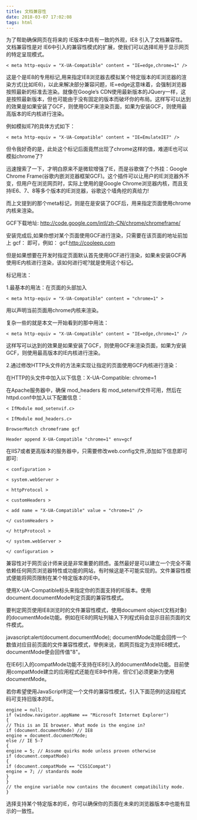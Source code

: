 ```yaml
---
title: 文档兼容性
date: 2018-03-07 17:02:08
tags: html
---
```

为了帮助确保网页在将来的 IE版本中具有一致的外观，IE8 引入了文档兼容性。 文档兼容性是对 IE6中引入的兼容性模式的扩展，使我们可以选择IE用于显示网页的特定呈现模式。

    < meta http-equiv = "X-UA-Compatible" content = "IE=edge,chrome=1" />

这是个是IE8的专用标记,用来指定IE8浏览器去模拟某个特定版本的IE浏览器的渲染方式(比如IE6)，以此来解决部分兼容问题，IE=edge这意味着，会强制浏览器按照最新的标准去渲染。就像在Google’s CDN使用最新版本的JQuery一样，这是按照最新版本，但也可能由于没有固定的版本而破坏你的布局。这样写可以达到的效果是如果安装了GCF，则使用GCF来渲染页面，如果为安装GCF，则使用最高版本的IE内核进行渲染。

例如模拟IE7的具体方式如下：

    < meta http-equiv = "X-UA-Compatible" content = "IE=EmulateIE7" />

但令我好奇的是，此处这个标记后面竟然出现了chrome这样的值，难道IE也可以模拟chrome了?

迅速搜索了一下，才明白原来不是微软增强了IE，而是谷歌做了个外挂：Google Chrome Frame(谷歌内嵌浏览器框架GCF)。这个插件可以让用户的IE浏览器外不变，但用户在浏览网页时，实际上使用的是Google Chrome浏览器内核，而且支持IE6、7、8等多个版本的IE浏览器，谷歌这个墙角挖的真给力!

而上文提到的那个meta标记，则是在是安装了GCF后，用来指定页面使用chrome内核来渲染。

GCF下载地址: http://code.google.com/intl/zh-CN/chrome/chromeframe/

安装完成后,如果你想对某个页面使用GCF进行渲染，只需要在该页面的地址前加上 gcf： 即可，例如： gcf:http://cooleep.com

但是如果想要在开发时指定页面默认首先使用GCF进行渲染，如果未安装GCF再使用IE内核进行渲染，该如何进行呢?就是使用这个标记。

标记用法：

1.最基本的用法：在页面的头部加入

    < meta http-equiv = "X-UA-Compatible" content = "chrome=1" >

用以声明当前页面用chrome内核来渲染。

复杂一些的就是本文一开始看到的那中用法：

    < meta http-equiv = "X-UA-Compatible" content = "IE=edge,chrome=1" />

这样写可以达到的效果是如果安装了GCF，则使用GCF来渲染页面，如果为安装GCF，则使用最高版本的IE内核进行渲染。

2.通过修改HTTP头文件的方法来实现让指定的页面使用GCF内核进行渲染：

在HTTP的头文件中加入以下信息：X-UA-Compatible: chrome=1

在Apache服务器中，确保 mod_headers 和 mod_setenvif文件可用，然后在httpd.conf中加入以下配置信息：

    < IfModule mod_setenvif.c>
    
    < IfModule mod_headers.c>
    
    BrowserMatch chromeframe gcf
    
    Header append X-UA-Compatible "chrome=1" env=gcf

在IIS7或者更高版本的服务器中，只需要修改web.config文件,添加如下信息即可即可:

    < configuration >
    
    < system.webServer >
    
    < httpProtocol >
    
    < customHeaders >
    
    < add name = "X-UA-Compatible" value = "chrome=1" />
    
    </ customHeaders >
    
    </ httpProtocol >
    
    </ system.webServer >
    
    </ configuration >

兼容性对于网页设计师来说是非常重要的顾虑。虽然最好是可以建立一个完全不需依赖任何网页浏览器特性或功能的网站，有时候这是不可能实现的。文件兼容性模式便能将网页限制在某个特定版本的IE中。

使用X-UA-Compatible标头来指定你的页面支持的IE版本。使用document.documentMode判定页面的兼容性模式。

要判定网页使用IE8浏览时的文件兼容性模式，使用document object(文档对象)的documentMode功能。例如在IE8的网址列输入下列程式码会显示目前页面的文件模式。

javascript:alert(document.documentMode);
documentMode功能会回传一个数值对应目前页面的文件兼容性模式，举例来说，若网页指定为支持IE8模式，documentMode便会回传值"8"。

在IE6引入的compatMode功能不支持在IE8引入的documentMode功能。目前使用compatMode建立的应用程式还能在IE8中作用，但它们必须更新为使用documentMode。

若你希望使用JavaScript判定一个文件的兼容性模式，引入下面范例的这段程式码可支持旧版本的IE。

    engine = null;
    if (window.navigator.appName == "Microsoft Internet Explorer")
    {
    // This is an IE browser. What mode is the engine in?
    if (document.documentMode) // IE8
    engine = document.documentMode;
    else // IE 5-7
    {
    engine = 5; // Assume quirks mode unless proven otherwise
    if (document.compatMode)
    {
    if (document.compatMode == "CSS1Compat")
    engine = 7; // standards mode
    }
    }
    // the engine variable now contains the document compatibility mode.
    }
选择支持某个特定版本的IE，你可以确保你的页面在未来的浏览器版本中也能有显示的一致性。
